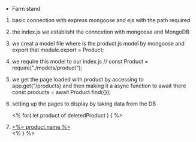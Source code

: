 - Farm stand

1. basic connection with express mongoose and ejs with the path required

2. the index.js we establisht the conncetion with mongoose and MongoDB

3. we creat a model file where is the product.js model by mongoose and export that module.export = Product;

4. we require this model to our index.js // const Product = require("./models/product");

5. we get the page loaded with product by accessing to app.get("/products) and then making it a async function
   to await there const products = await Product.find({});
6. setting up the pages to display by taking data from the DB

   <% for( let product of deletedProduct ) { %>
     <li><a href="/products/<%= product._id %> "><%= product.name %></a></li>
     <% } %>
